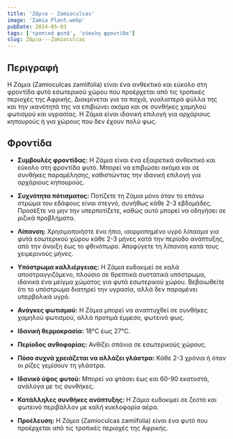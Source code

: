 ```yaml
---
title: 'Ζάμια - Zamioculcas'
image: 'Zamia Plant.webp'
pubDate: 2024-05-03
tags: ['τροπικά φυτά', 'εύκολη φροντίδα']
slug: Ζάμια---Zamioculcas
---
```


**Περιγραφή**
----------------
Η Ζάμια (Zamioculcas zamiifolia) είναι ένα ανθεκτικό και εύκολο στη φροντίδα φυτό εσωτερικού χώρου που προέρχεται από τις τροπικές περιοχές της Αφρικής. Διακρίνεται για τα παχιά, γυαλιστερά φύλλα της και την ικανότητά της να επιβιώνει ακόμα και σε συνθήκες χαμηλού φωτισμού και υγρασίας. Η Ζάμια είναι ιδανική επιλογή για αρχάριους κηπουρούς ή για χώρους που δεν έχουν πολύ φως.

**Φροντίδα**
--------------
* **Συμβουλές φροντίδας:** 
  Η Ζάμια είναι ένα εξαιρετικά ανθεκτικό και εύκολο στη φροντίδα φυτό. Μπορεί να επιβιώσει ακόμα και σε συνθήκες παραμέλησης, καθιστώντας την ιδανική επιλογή για αρχάριους κηπουρούς.

* **Συχνότητα πότισματος:**
  Ποτίζετε τη Ζάμια μόνο όταν το επάνω στρώμα του εδάφους είναι στεγνό, συνήθως κάθε 2-3 εβδομάδες. Προσέξτε να μην την υπερποτίζετε, καθώς αυτό μπορεί να οδηγήσει σε ριζικά προβλήματα.

* **Λίπανση:**
  Χρησιμοποιήστε ένα ήπιο, ισορροπημένο υγρό λίπασμα για φυτά εσωτερικού χώρου κάθε 2-3 μήνες κατά την περίοδο ανάπτυξης, από την άνοιξη έως το φθινόπωρο. Αποφύγετε τη λίπανση κατά τους χειμερινούς μήνες.

* **Υπόστρωμα καλλιέργειας:**
  Η Ζάμια ευδοκιμεί σε καλά αποστραγγιζόμενο, πλούσιο σε θρεπτικά συστατικά υπόστρωμα, ιδανικά ένα μείγμα χώματος για φυτά εσωτερικού χώρου. Βεβαιωθείτε ότι το υπόστρωμα διατηρεί την υγρασία, αλλά δεν παραμένει υπερβολικά υγρό.

* **Ανάγκες φωτισμού:**
  Η Ζάμια μπορεί να αναπτυχθεί σε συνθήκες χαμηλού φωτισμού, αλλά προτιμά έμμεσο, φωτεινό φως.

* **Ιδανική θερμοκρασία:**
  18°C έως 27°C.

* **Περίοδος ανθοφορίας:**
  Ανθίζει σπάνια σε εσωτερικούς χώρους.

* **Πόσο συχνά χρειάζεται να αλλάζει γλάστρα:**
  Κάθε 2-3 χρόνια ή όταν οι ρίζες γεμίσουν τη γλάστρα.

* **Ιδανικό ύψος φυτού:**
  Μπορεί να φτάσει έως και 60-90 εκατοστά, ανάλογα με τις συνθήκες.

* **Κατάλληλες συνθήκες ανάπτυξης:**
  Η Ζάμια ευδοκιμεί σε ζεστό και φωτεινό περιβάλλον με καλή κυκλοφορία αέρα.

* **Προέλευση:**
  Η Ζάμια (Zamioculcas zamiifolia) είναι ένα φυτό που προέρχεται από τις τροπικές περιοχές της Αφρικής.